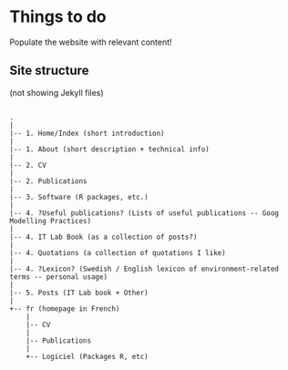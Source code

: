 
Things to do
============

Populate the website with relevant content!

Site structure
--------------

(not showing Jekyll files)

<pre><code> <!-- integers indicate weight -->
.
|
|-- 1. Home/Index (short introduction)
|
|-- 1. About (short description + technical info)
|
|-- 2. CV
|
|-- 2. Publications 
|
|-- 3. Software (R packages, etc.)
|
|-- 4. ?Useful publications? (Lists of useful publications -- Goog Modelling Practices)
|
|-- 4. IT Lab Book (as a collection of posts?)
|
|-- 4. Quotations (a collection of quotations I like)
|
|-- 4. ?Lexicon? (Swedish / English lexicon of environment-related terms -- personal usage)
|
|-- 5. Posts (IT Lab book + Other)
|
+-- fr (homepage in French)
    |
    |-- CV
    |
    |-- Publications 
    |
    +-- Logiciel (Packages R, etc)
</pre></code>

